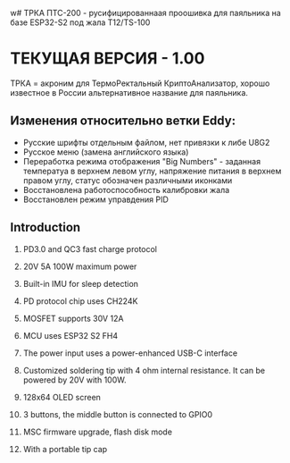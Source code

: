 w# ТРКА ПТС-200 - русифицированнаая проошивка для паяльника на базе ESP32-S2 под жала T12/TS-100

# ТЕКУЩАЯ ВЕРСИЯ - 1.00


ТРКА = акроним для ТермоРектальный КриптоАнализатор, хорошо известное в России альтернативное название для паяльника.
 
## Изменения относительно ветки Eddy:

- Русские шрифты отдельным файлом, нет привязки к либе U8G2
- Русское меню (замена английского языка) 
- Переработка режима отображения "Big Numbers" - заданная температуа в верхнем левом углу, напряжение питания в верхнем правом углу, статус обозначен различными иконками
- Восстановлена работоспособность калибровки жала 
- Восстановлен режим управдения PID

## Introduction
1. PD3.0 and QC3 fast charge protocol

2. 20V 5A 100W maximum power
<!-- 内置IMU，用于休眠检测 -->
3. Built-in IMU for sleep detection
<!-- PD协议芯片使用CH224K -->
4. PD protocol chip uses CH224K
<!-- MOSFET支持30V 12A -->
5. MOSFET supports 30V 12A
<!-- MCU使用ESP32 S2 FH4 -->
6. MCU uses ESP32 S2 FH4
<!-- 电源输入使用功率加强的USB-C接口 -->
7. The power input uses a power-enhanced USB-C interface
<!-- 定制的4欧姆内阻的烙铁头 -->
8. Customized soldering tip with 4 ohm internal resistance. It can be powered by 20V with 100W.
<!-- 128x64 OLED screen -->
9. 128x64 OLED screen
<!-- 3个按键，中间的按键与GPIO0相连 -->
10. 3 buttons, the middle button is connected to GPIO0
<!-- MSC 模式的固件升级，闪存盘模式 -->
11. MSC firmware upgrade, flash disk mode
<!-- 带有便携式的尖端保护盖 -->
12. With a portable tip cap
